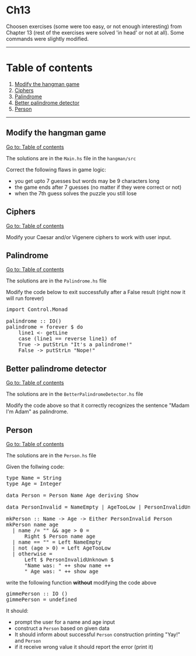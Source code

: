 # Ch13

Choosen exercises (some were too easy, or not enough interesting) from Chapter 13 (rest of the exercises were solved 'in head' or not at all). Some commands were slightly modified.

---

# Table of contents

1. [Modify the hangman game](#modify-the-hangman-game)
2. [Ciphers](#ciphers)
3. [Palindrome](#palindrome)
4. [Better palindrome detector](#better-palindrome-detector)
5. [Person](#person)

---

## Modify the hangman game

[Go to: Table of contents](#table-of-contents)

The solutions are in the `Main.hs` file in the `hangman/src`

Correct the following flaws in game logic:

- you get upto 7 guesses but words may be 9 characters long
- the game ends after 7 guesses (no matter if they were correct or not)
- when the 7th guess solves the puzzle you still lose

## Ciphers

[Go to: Table of contents](#table-of-contents)

Modify your Caesar and/or Vigenere ciphers to work with user input.

## Palindrome

[Go to: Table of contents](#table-of-contents)

The solutions are in the `Palindrome.hs` file

Modify the code below to exit successfully after a False result (right now it will run forever)

<pre>
import Control.Monad

palindrome :: IO()
palindrome = forever $ do
	line1 <- getLine
	case (line1 == reverse line1) of
	True -> putStrLn "It's a palindrome!"
	False -> putStrLn "Nope!"
</pre>

## Better palindrome detector

[Go to: Table of contents](#table-of-contents)

The solutions are in the `BetterPalindromeDetector.hs` file

Modify the code above so that it correctly recognizes the sentence "Madam I'm Adam" as palindrome.

## Person

[Go to: Table of contents](#table-of-contents)

The solutions are in the `Person.hs` file

Given the follwing code:

<pre>
type Name = String
type Age = Integer

data Person = Person Name Age deriving Show

data PersonInvalid = NameEmpty | AgeTooLow | PersonInvalidUnknown String deriving (Eq, Show)

mkPerson :: Name -> Age -> Either PersonInvalid Person
mkPerson name age
  | name /= "" && age > 0 =
      Right $ Person name age
  | name == "" = Left NameEmpty
  | not (age > 0) = Left AgeTooLow
  | otherwise =
      Left $ PersonInvalidUnknown $
      "Name was: " ++ show name ++
      " Age was: " ++ show age
</pre>

write the following function **without** modifying the code above

<pre>
gimmePerson :: IO ()
gimmePerson = undefined
</pre>

It should:
- prompt the user for a name and age input
- construct a `Person` based on given data
- It should inform about successful `Person` construction printing "Yay!" and `Person`
- if it receive wrong value it should report the error (print it)
